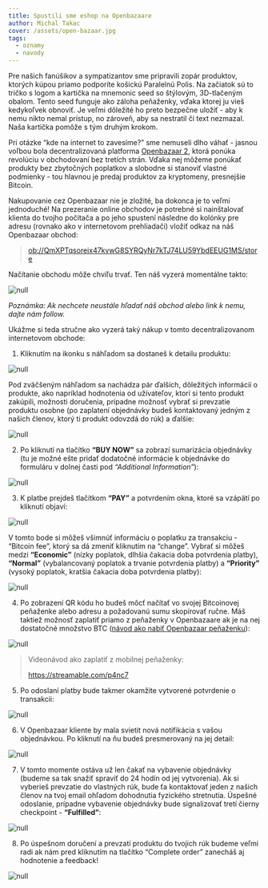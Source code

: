 ```yaml
---
title: Spustili sme eshop na Openbazaare
author: Michal Takac
cover: /assets/open-bazaar.jpg
tags:
  - oznamy
  - navody
---
```

Pre našich fanúšikov a sympatizantov sme pripravili zopár produktov, ktorých kúpou priamo podporíte košickú Paralelnú Polis. Na začiatok sú to tričko s logom a kartička na mnemonic seed so štýlovým, 3D-tlačeným obalom. Tento seed funguje ako záloha peňaženky, vďaka ktorej ju vieš kedykoľvek obnoviť. Je veľmi dôležité ho preto bezpečne uložiť - aby k nemu nikto nemal prístup, no zároveň, aby sa nestratil či text nezmazal. Naša kartička pomôže s tým druhým krokom.

Pri otázke “kde na internet to zavesíme?” sme nemuseli dlho váhať - jasnou voľbou bola decentralizovaná platforma [Openbazaar 2](https://openbazaar.org/), ktorá ponúka revolúciu v obchodovaní bez tretích strán. Vďaka nej môžeme ponúkať produkty bez zbytočných poplatkov a slobodne si stanoviť vlastné podmienky - tou hlavnou je predaj produktov za kryptomeny, presnejšie Bitcoin.

Nakupovanie cez Openbazaar nie je zložité, ba dokonca je to veľmi jednoduché! Na prezeranie online obchodov je potrebné si nainštalovať klienta do tvojho počítača a po jeho spustení následne do kolónky pre adresu (rovnako ako v internetovom prehliadači) vložiť odkaz na náš Openbazaar obchod: 

> <ob://QmXPTqsoreix47kvwG8SYRQyNr7kTJ74LU59YbdEEUG1MS/store>

Načítanie obchodu môže chvíľu trvať. Ten náš vyzerá momentálne takto:

![null](/assets/ob-blogpost-01.jpg)

_Poznámka: Ak nechcete neustále hľadať náš obchod alebo link k nemu, dajte nám follow._

Ukážme si teda stručne ako vyzerá taký nákup v tomto decentralizovanom internetovom obchode:

1. Kliknutím na ikonku s náhľadom sa dostaneš k detailu produktu:

![null](/assets/ob-blogpost-02.jpg)

Pod zväčšeným náhľadom sa nachádza pár ďalších, dôležitých informácií o produkte, ako napríklad hodnotenia od užívateľov, ktorí si tento produkt zakúpili, možnosti doručenia, prípadne možnosť vybrať si prevzatie produktu osobne (po zaplatení objednávky budeš kontaktovaný jedným z našich členov, ktorý ti produkt odovzdá do rúk) a ďalšie:

![null](/assets/ob-blogpost-04.jpg)

2. Po kliknutí na tlačítko **“BUY NOW”** sa zobrazí sumarizácia objednávky (tu je možné ešte pridať dodatočné informácie k objednávke do formuláru v dolnej časti pod _“Additional Information”_): 

![null](/assets/ob-blogpost-05.jpg)

3. K platbe prejdeš tlačítkom **“PAY”** a potvrdením okna, ktoré sa vzápätí po kliknutí objaví:

![null](/assets/ob-blogpost-06.jpg)

V tomto bode si môžeš všimnúť informáciu o poplatku za transakciu - “Bitcoin fee”, ktorý sa dá zmeniť kliknutím na “change”. Vybrať si môžeš medzi **“Economic”** (nízky poplatok, dlhšia čakacia doba potvrdenia platby), **“Normal”** (vybalancovaný poplatok a trvanie potvrdenia platby) a **“Priority”** (vysoký poplatok, kratšia čakacia doba potvrdenia platby):

![null](/assets/ob-blogpost-07.jpg)

4. Po zobrazení QR kódu ho budeš môcť načítať vo svojej Bitcoinovej peňaženke alebo adresu a požadovanú sumu skopírovať ručne. Máš taktiež možnosť zaplatiť priamo z peňaženky v Openbazaare ak je na nej dostatočné množstvo BTC ([návod ako nabiť Openbazaar peňaženku](https://www.paralelnapoliskosice.sk/foo)):

![null](/assets/ob-blogpost-08.jpg)

> Videonávod ako zaplatiť z mobilnej peňaženky: 
>
> <https://streamable.com/p4nc7>

5. Po odoslaní platby bude takmer okamžite vytvorené potvrdenie o transakcii:

![null](/assets/ob-blogpost-09.jpg)

6. V Openbazaar kliente by mala svietit nová notifikácia s vašou objednávkou. Po kliknutí na ňu budeš presmerovaný na jej detail:

![null](/assets/ob-blogpost-10.jpg)

7. V tomto momente ostáva už len čakať na vybavenie objednávky (budeme sa tak snažiť spraviť do 24 hodín od jej vytvorenia). Ak si vyberieš prevzatie do vlastných rúk, bude ťa kontaktovať jeden z našich členov na tvoj email ohľadom dohodnutia fyzického stretnutia. Úspešné odoslanie, prípadne vybavenie objednávky bude signalizovať tretí čierny checkpoint - **“Fulfilled”**:

![null](/assets/ob-blogpost-11.jpg)

8. Po úspešnom doručení a prevzatí produktu do tvojich rúk budeme veľmi radi ak nám pred kliknutím na tlačítko “Complete order” zanecháš aj hodnotenie a feedback!

![null](/assets/ob-blogpost-12.jpg)
